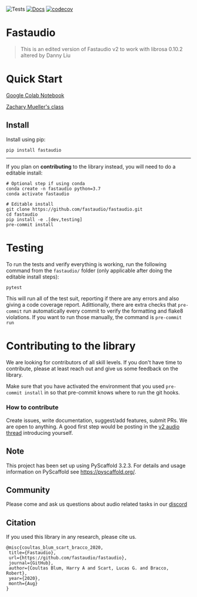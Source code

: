 ![Tests](https://github.com/fastaudio/fastaudio/workflows/Python%20package/badge.svg)
[![Docs](https://img.shields.io/badge/docs-latest-green)](https://fastaudio.github.io/)
[![codecov](https://codecov.io/gh/fastaudio/fastaudio/branch/master/graph/badge.svg)](https://codecov.io/gh/fastaudio/fastaudio)


# Fastaudio
> This is an edited version of Fastaudio v2 to work with librosa 0.10.2 altered by Danny Liu
# Quick Start

[Google Colab Notebook](https://colab.research.google.com/github/fastaudio/fastaudio/blob/master/docs//ESC50:%20Environmental%20Sound%20Classification.ipynb)

[Zachary Mueller's class](https://youtu.be/0IQYJNkAI3k?t=1665)

## Install


Install using pip:

```
pip install fastaudio
```

---

If you plan on **contributing** to the library instead, you will need to do a editable install:

```
# Optional step if using conda
conda create -n fastaudio python=3.7
conda activate fastaudio
```

```
# Editable install
git clone https://github.com/fastaudio/fastaudio.git
cd fastaudio
pip install -e .[dev,testing]
pre-commit install
```

# Testing
To run the tests and verify everything is working, run the following command from the `fastaudio/` folder (only applicable after doing the editable install steps):

```
pytest
```

This will run all of the test suit, reporting if there are any errors and also giving a code coverage report. Adittionally, there are extra checks that `pre-commit` run automatically every commit to verify the formatting and flake8 violations. If you want to run those manually, the command is `pre-commit run`

# Contributing to the library

We are looking for contributors of all skill levels. If you don't have time to contribute, please at least reach out and give us some feedback on the library.

Make sure that you have activated the environment that you used `pre-commit install` in so that pre-commit knows where to run the git hooks.

### How to contribute
Create issues, write documentation, suggest/add features, submit PRs. We are open to anything. A good first step would be posting in the [v2 audio thread](https://forums.fast.ai/t/fastai-v2-audio/53535) introducing yourself.

## Note

This project has been set up using PyScaffold 3.2.3. For details and usage
information on PyScaffold see https://pyscaffold.org/.

## Community 

Please come and ask us questions about audio related tasks in our [discord](https://discord.gg/gfNYcfX6pM)

## Citation

If you used this library in any research, please cite us.

```
@misc{coultas_blum_scart_bracco_2020,
 title={Fastaudio},
 url={https://github.com/fastaudio/fastaudio},
 journal={GitHub},
 author={Coultas Blum, Harry A and Scart, Lucas G. and Bracco, Robert},
 year={2020},
 month={Aug}
}
```
